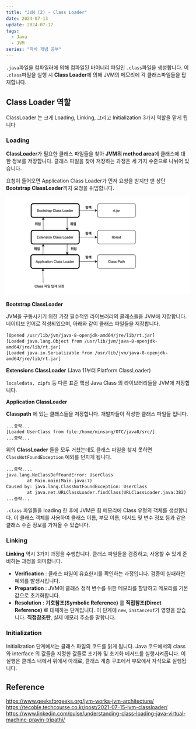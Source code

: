 ```yaml
---
title: "JVM (2) - Class Loader"
date: 2024-07-13
update: 2024-07-12
tags:
  - Java
  - JVM
series: "자바 개념 공부"
---
```

`.java`파일을 컴파일러에 의해 컴파일된 바이너리 파일인 `.class`파일을 생성합니다.
이 `.class`파일을 실행 시 **Class Loader**에 의해 JVM의 메모리에 각 클래스파일들을 탑재합니다.

## Class Loader 역할

ClassLoader 는 크게 Loading, Linking, 그리고 Initialization 3가지 역할을 맡게 됩니다

### Loading

**ClassLoader**가 필요한 클래스 파일들을 찾아 **JVM의 method area**에 클래스에 대한 정보를 저장합니다.
클래스 파일을 찾아 저장하는 과정은 세 가지 수준으로 나뉘어 있습니다.

요청이 들어오면 Application Class Loader가 먼저 요청을 받지만 맨 상단 **Bootstrap ClassLoader**까지 요청을 위임합니다.

![Java8 기준이며 Java 11 부터는 바뀐 부분이 있습니다](img_1.png)


**Bootstrap ClassLoader**
<br>


JVM을 구동시키기 위한 가장 필수적인 라이브러리의 클래스들을 JVM에 저장합니다. 
네이티브 언어로 작성되있으며, 아래와 같이 클래스 파일들을 저장합니다.

```text
[Opened /usr/lib/jvm/java-8-openjdk-amd64/jre/lib/rt.jar]
[Loaded java.lang.Object from /usr/lib/jvm/java-8-openjdk-amd64/jre/lib/rt.jar]
[Loaded java.io.Serializable from /usr/lib/jvm/java-8-openjdk-amd64/jre/lib/rt.jar]
```
**Extensions ClassLoader** (Java 11부터 Platform ClassLoader)
<br>

`localedata, zipfs` 등 다른 표준 핵심 Java Class 의 라이브러리들을 JVM에 저장합니다.

**Application ClassLoader**
<br>

**Classpath** 에 있는 클래스들을 저장합니다. 개발자들이 작성한 클래스 파일들 입니다.
```text
...중략...
[Loaded UserClass from file:/home/minsang/OTC/java8/src/]
...중략...
```

위의 **ClassLoader** 들을 모두 거쳤는데도 클래스 파일을 찾지 못하면 `ClassNotFoundException` 예외를 던지게 됩니다. 
```text
...중략....
java.lang.NoClassDefFoundError: UserClass
    	at Main.main(Main.java:7)
Caused by: java.lang.ClassNotFoundException: UserClass
    	at java.net.URLClassLoader.findClass(URLClassLoader.java:382)
...중략...
```

`.class` 파일들을 loading 한 후에 JVM은 힙 메모리에 Class 유형의 객체를 생성합니다.
이 클래스 객체를 사용하여 클래스 이름, 부모 이름, 메서드 및 변수 정보 등과 같은 클래스 수준 정보를 가져올 수 있습니다. 

### Linking

**Linking** 역시 3가지 과정을 수행합니다. 클래스 파일들을 검증하고, 사용할 수 있게 준비하는 과정을 의미합니다.



- **Verification** : 클래스 파일이 유효한지를 확인하는 과정입니다. 검증이 실패하면 예외를 발생시킵니다.
- **Preparation** : JVM이 클래스 정적 변수를 위한 메모리를 할당하고 메모리를 기본값으로 초기화합니다.
- **Resolution** : **기호참조(Symbolic Reference)** 를 **직접참조(Direct Reference)** 로 대체하는 단계입니다. 이 단계에 `new`, `instanceof`가 영향을 받습니다.
**직접참조란**, 실제 메모리 주소를 말합니다.

### Initialization

Initialization 단계에서는 클래스 파일의 코드를 읽게 됩니다. Java 코드에서의 class 와 interface 의 값들을 지정한 값들로 초기화 및 초기화 메서드를 실행시켜줍니다.
이 실행은 클래스 내에서 위에서 아래로, 클래스 계층 구조에서 부모에서 자식으로 실행됩니다.


## Reference

https://www.geeksforgeeks.org/jvm-works-jvm-architecture/
https://tecoble.techcourse.co.kr/post/2021-07-15-jvm-classloader/
https://www.linkedin.com/pulse/understanding-class-loading-java-virtual-machine-pravin-tripathi/